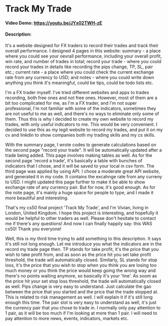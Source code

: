 # Track My Trade
#### Video Demo:  <https://youtu.be/JYx02TWH-zE>
#### Description:
It's a website designed for FX traders to record their trades and track their overall performance. I designed 4 pages in this website: summary - a place where you could see your oevrall performance, including your overall profit, win rate, and number of trades in total; record your trade - where you could record your trades in details like recording the pips change, TP, SL, pair etc.; current rate - a place where you could check the current exchange rate from any currency to USD; and notes - where you could write down anything you think it's meaningful, could be tips, could be todo lists etc.

I'm a FX trader myself. I've tried different websites and apps to trades recording, both free ones and not free ones. However, most of them are a bit too complicated for me, as I'm a FX trader, and I'm not super professional, I'm not familiar with some of the indicators, sometimes they are not useful to me as well, and there's no ways to eliminate only some of them. Thus this is why I decided to create my own website to record my trades, with only useful indicators to me. This would be very convenient. I decided to use this as my legit website to record my trades, and put it on my cv and linkdin to show companies both my trading skills and my cs skills.

With the summary page, I wrote codes to generate calculations based on the second page "record your trade". It will be automatically updated after a trade being added. This page involves making tables as well. As for the second page 'record a trade', it's basically a table with bunches of indicators that I chose, and it will be saved to your local in csv form. The third page was applied by using API. I chose a moderate great API website, and generated it in my code. It contains the excahnge rate from any curreny to USD. I might updated this page further to make it be able to show exchange rate of any currency pair. But for now, it's good enough. As for the note page, it's mainly a huge space for people to type, and I made it more beautiful and interesting.

That's my cs50 final project 'Track My Trade', and I'm Vivian, living in London, United Kingdom. I hope this project is interesting, and hopefully it would be helpful to other traders as well. Please don't hesitate to contact me if there's any questions! And now I can finally happily say: this WAS cs50! Thank you everyone!

Well, this is my third time trying to add something to this description. It says it's still not long enough. Let me introduce you what the indicators are in the record my trade page then. TP stands for take profit, it's the price that you wish to take profit from, and as soon as the price hit you set take profit threshold, the trade will automatically closed. Similarly, SL stands for stop loss, it's the price that you wish to stop when you think you are losing too much money or you think the price would keep going the wrong way and there's no points waiting anymore, so basically it's your 'line'. As soom as the price hit your set stop loss threshold, the trade will automatically closed as well. Pips change is very easy to understand. Just calculate the gao between the price that you started and the price that the trade stopped at. This is related to risk management as well. I will explain it if it's still long enough this time. The pair slot is very easy to understand as well, it's just the currency pair that you chose to trade in. I normally only pay attention to 1 pair, as it will be too much if I'm looking at more than 1 pair. I will need to pay attention to more news, events, indicators, markets etc. 
